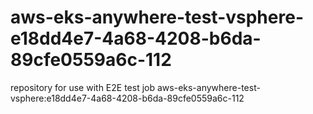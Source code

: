 # aws-eks-anywhere-test-vsphere-e18dd4e7-4a68-4208-b6da-89cfe0559a6c-112
repository for use with E2E test job aws-eks-anywhere-test-vsphere:e18dd4e7-4a68-4208-b6da-89cfe0559a6c-112
